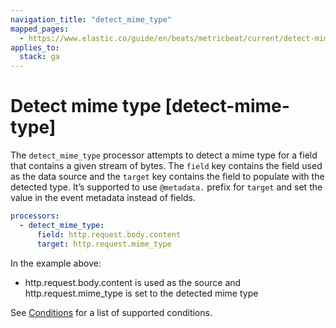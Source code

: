 ```yaml
---
navigation_title: "detect_mime_type"
mapped_pages:
  - https://www.elastic.co/guide/en/beats/metricbeat/current/detect-mime-type.html
applies_to:
  stack: ga
---
```


# Detect mime type [detect-mime-type]


The `detect_mime_type` processor attempts to detect a mime type for a field that contains a given stream of bytes. The `field` key contains the field used as the data source and the `target` key contains the field to populate with the detected type. It’s supported to use `@metadata.` prefix for `target` and set the value in the event metadata instead of fields.

```yaml
processors:
  - detect_mime_type:
      field: http.request.body.content
      target: http.request.mime_type
```

In the example above:
- http.request.body.content is used as the source and http.request.mime_type is set to the detected mime type

See [Conditions](/reference/metricbeat/defining-processors.md#conditions) for a list of supported conditions.

